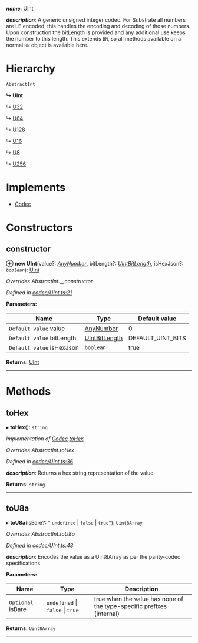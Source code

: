 

*__name__*: UInt

*__description__*: A generic unsigned integer codec. For Substrate all numbers are LE encoded, this handles the encoding and decoding of those numbers. Upon construction the bitLength is provided and any additional use keeps the number to this length. This extends `BN`, so all methods available on a normal `BN` object is available here.

# Hierarchy

 `AbstractInt`

**↳ UInt**

↳  [U32](_u32_.u32.md)

↳  [U64](_u64_.u64.md)

↳  [U128](_u128_.u128.md)

↳  [U16](_u16_.u16.md)

↳  [U8](_u8_.u8.md)

↳  [U256](_u256_.u256.md)

# Implements

* [Codec](../interfaces/_types_.codec.md)

# Constructors

<a id="constructor"></a>

##  constructor

⊕ **new UInt**(value?: *[AnyNumber](../modules/_types_.md#anynumber)*, bitLength?: *[UIntBitLength](../modules/_codec_abstractint_.md#uintbitlength)*, isHexJson?: *`boolean`*): [UInt](_codec_uint_.uint.md)

*Overrides AbstractInt.__constructor*

*Defined in [codec/UInt.ts:21](https://github.com/polkadot-js/api/blob/f8e7388/packages/types/src/codec/UInt.ts#L21)*

**Parameters:**

| Name | Type | Default value |
| ------ | ------ | ------ |
| `Default value` value | [AnyNumber](../modules/_types_.md#anynumber) | 0 |
| `Default value` bitLength | [UIntBitLength](../modules/_codec_abstractint_.md#uintbitlength) |  DEFAULT_UINT_BITS |
| `Default value` isHexJson | `boolean` | true |

**Returns:** [UInt](_codec_uint_.uint.md)

___

# Methods

<a id="tohex"></a>

##  toHex

▸ **toHex**(): `string`

*Implementation of [Codec](../interfaces/_types_.codec.md).[toHex](../interfaces/_types_.codec.md#tohex)*

*Overrides AbstractInt.toHex*

*Defined in [codec/UInt.ts:36](https://github.com/polkadot-js/api/blob/f8e7388/packages/types/src/codec/UInt.ts#L36)*

*__description__*: Returns a hex string representation of the value

**Returns:** `string`

___
<a id="tou8a"></a>

##  toU8a

▸ **toU8a**(isBare?: * `undefined` &#124; `false` &#124; `true`*): `Uint8Array`

*Overrides AbstractInt.toU8a*

*Defined in [codec/UInt.ts:48](https://github.com/polkadot-js/api/blob/f8e7388/packages/types/src/codec/UInt.ts#L48)*

*__description__*: Encodes the value as a Uint8Array as per the parity-codec specifications

**Parameters:**

| Name | Type | Description |
| ------ | ------ | ------ |
| `Optional` isBare |  `undefined` &#124; `false` &#124; `true`|  true when the value has none of the type-specific prefixes (internal) |

**Returns:** `Uint8Array`

___

